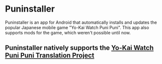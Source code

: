 # Puninstaller
Puninstaller is an app for Android that automatically installs and updates the popular Japanese mobile game "Yo-Kai Watch Puni Puni".
This app also supports mods for the game, which weren't possible until now.

## Puninstaller natively supports the [Yo-Kai Watch Puni Puni Translation Project](https://discord.gg/Vf9WeFbSJp)
